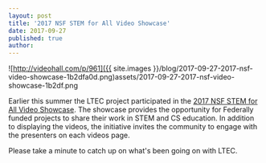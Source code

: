 ```yaml
---
layout: post
title: '2017 NSF STEM for All Video Showcase'
date: 2017-09-27
published: true
author:
---
```


![http://videohall.com/p/961]({{ site.images }}/blog/2017-09-27-2017-nsf-video-showcase-1b2dfa0d.png)assets/2017-09-27-2017-nsf-video-showcase-1b2df.png

Earlier this summer the LTEC project participated in the [2017 NSF STEM for All Video Showcase](http://stemforall2017.videohall.com).  The showcase provides the opportunity for Federally funded projects to share their work in STEM and CS education.  In addition to displaying the videos, the initiative invites the community to engage with the presenters on each videos page.  

Please take a minute to catch up on what's been going on with LTEC.

